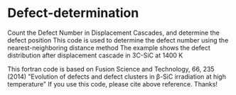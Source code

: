 # Defect-determination
Count the Defect Number in Displacement Cascades, and determine the defect position
This code is used to determine the defect number using the nearest-neighboring distance method
The example shows the defect distribution after displacement cascade in 3C-SiC at 1400 K

This fortran code is based on Fusion Science and Technology, 66, 235 (2014) 
"Evolution of defects and defect clusters in β-SiC irradiation at high temperature"
If you use this code, please cite above reference. Thanks!
